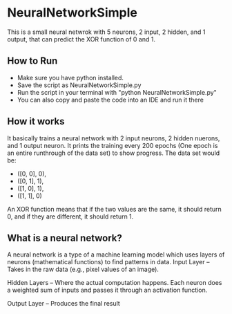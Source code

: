 # NeuralNetworkSimple

This is a small neural netwrok with 5 neurons, 2 input, 2 hidden, and 1 output, that can predict the XOR function of 0 and 1. 

## How to Run

- Make sure you have python installed.
- Save the script as NeuralNetworkSimple.py
- Run the script in your terminal with "python NeuralNetworkSimple.py"
- You can also copy and paste the code into an IDE and run it there

## How it works 
It basically trains a neural network with 2 input neurons, 2 hidden nuerons, and 1 output neuron.
It prints the training every 200 epochs (One epoch is an entire runthrough of the data set) to show progress.
The data set would be:
- ([0, 0], 0),
- ([0, 1], 1),
- ([1, 0], 1),
- ([1, 1], 0)

An XOR function means that if the two values are the same, it should return 0, and if they are different, it should return 1.

## What is a neural network?

A neural network is a type of a machine learning model which uses layers of neurons (mathematical functions) to find patterns in data.
Input Layer – Takes in the raw data (e.g., pixel values of an image).

Hidden Layers – Where the actual computation happens. Each neuron does a weighted sum of inputs and passes it through an activation function.

Output Layer – Produces the final result
